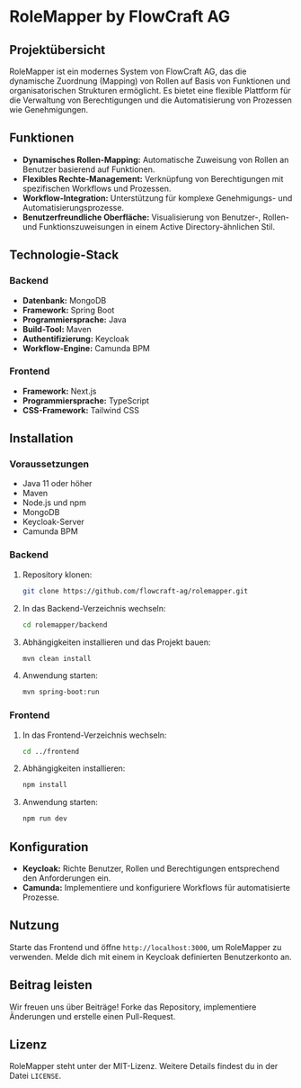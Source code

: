 # RoleMapper by FlowCraft AG

## Projektübersicht

RoleMapper ist ein modernes System von FlowCraft AG, das die dynamische Zuordnung (Mapping) von Rollen auf Basis von Funktionen und organisatorischen Strukturen ermöglicht. Es bietet eine flexible Plattform für die Verwaltung von Berechtigungen und die Automatisierung von Prozessen wie Genehmigungen.

## Funktionen

- **Dynamisches Rollen-Mapping:** Automatische Zuweisung von Rollen an Benutzer basierend auf Funktionen.
- **Flexibles Rechte-Management:** Verknüpfung von Berechtigungen mit spezifischen Workflows und Prozessen.
- **Workflow-Integration:** Unterstützung für komplexe Genehmigungs- und Automatisierungsprozesse.
- **Benutzerfreundliche Oberfläche:** Visualisierung von Benutzer-, Rollen- und Funktionszuweisungen in einem Active Directory-ähnlichen Stil.

## Technologie-Stack

### Backend

- **Datenbank:** MongoDB
- **Framework:** Spring Boot
- **Programmiersprache:** Java
- **Build-Tool:** Maven
- **Authentifizierung:** Keycloak
- **Workflow-Engine:** Camunda BPM

### Frontend

- **Framework:** Next.js
- **Programmiersprache:** TypeScript
- **CSS-Framework:** Tailwind CSS

## Installation

### Voraussetzungen

- Java 11 oder höher
- Maven
- Node.js und npm
- MongoDB
- Keycloak-Server
- Camunda BPM

### Backend

1. Repository klonen:
   ```bash
   git clone https://github.com/flowcraft-ag/rolemapper.git
   ```
2. In das Backend-Verzeichnis wechseln:
   ```bash
   cd rolemapper/backend
   ```
3. Abhängigkeiten installieren und das Projekt bauen:
   ```bash
   mvn clean install
   ```
4. Anwendung starten:
   ```bash
   mvn spring-boot:run
   ```

### Frontend

1. In das Frontend-Verzeichnis wechseln:
   ```bash
   cd ../frontend
   ```
2. Abhängigkeiten installieren:
   ```bash
   npm install
   ```
3. Anwendung starten:
   ```bash
   npm run dev
   ```

## Konfiguration

- **Keycloak:** Richte Benutzer, Rollen und Berechtigungen entsprechend den Anforderungen ein.
- **Camunda:** Implementiere und konfiguriere Workflows für automatisierte Prozesse.

## Nutzung

Starte das Frontend und öffne `http://localhost:3000`, um RoleMapper zu verwenden. Melde dich mit einem in Keycloak definierten Benutzerkonto an.

## Beitrag leisten

Wir freuen uns über Beiträge! Forke das Repository, implementiere Änderungen und erstelle einen Pull-Request.

## Lizenz

RoleMapper steht unter der MIT-Lizenz. Weitere Details findest du in der Datei `LICENSE`.
